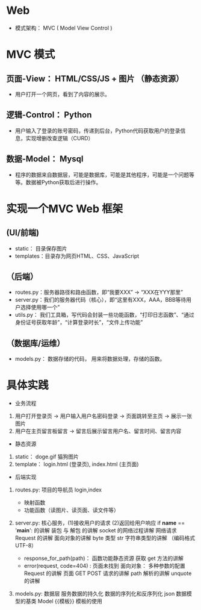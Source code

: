 
# Web
- 模式架构： MVC ( Model View Control )


# MVC 模式
## 页面-View：  HTML/CSS/JS + 图片 （静态资源）
- 用户打开一个网页，看到了内容的展示。

## 逻辑-Control：  Python
- 用户输入了登录的账号密码，传递到后台，Python代码获取用户的登录信息，实现增删改查逻辑（CURD）

## 数据-Model：  Mysql
- 程序的数据来自数据层，可能是数据库，可能是其他程序，可能是一个问题等等。数据被Python获取后进行操作。

# 实现一个MVC Web 框架

## (UI/前端)
- static： 目录保存图片
- templates：目录存为网页HTML、CSS、JavaScript

## （后端）
- routes.py：服务器路径和路由函数，即“我要XXX” -> “XXX在YYY那里”
- server.py：我们的服务器代码（核心），即“这里有XXX，AAA，BBB等待用户选择使用哪一个”
- utils.py： 我们工具箱，写代码会封装一些功能函数，“打印日志函数”、“通过身份证号获取年龄”，“计算登录时长”，“文件上传功能”

## （数据库/运维）
- models.py： 数据存储的代码， 用来将数据处理，存储的函数。

# 具体实践 

- 业务流程
 1. 用户打开登录页 -> 用户输入用户名密码登录 -> 页面跳转至主页 -> 展示一张图片
 2. 用户在主页留言板留言 -> 留言后展示留言用户名、留言时间、留言内容

- 静态资源
 1. static： doge.gif 猫狗图片 
 2. template： login.html (登录页), index.html (主页面)
 
- 后端实现
 1. routes.py: 项目的导航员    login,index 
    - 映射函数
    - 功能函数（读图片、读页面、读文件等）

 2. server.py: 核心服务，(1)接收用户的请求 (2)返回给用户响应
 if __name__ == '__main__': 的讲解
 装包 与 解包 的讲解
 socket 的网络过程讲解
 网络请求Request 的讲解
 面向对象的讲解
 byte 类型 str 字符串类型的讲解  （编码格式UTF-8）
    -   response_for_path(path)：  函数功能静态资源 获取 
           get 方法的讲解 
    -   error(request, code=404) : 页面未找到
  面向对象： 多种参数的配置 Request 的讲解
  页面 GET  POST 请求的讲解
  path 解析的讲解
  unquote 的讲解
  
  3. models.py: 数据层 服务数据的持久化
  数据的序列化和反序列化 json 
  数据模型的基类 Model
  {{模板}}  模板的使用

  
     
